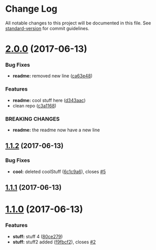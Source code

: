 # Change Log

All notable changes to this project will be documented in this file. See [standard-version](https://github.com/conventional-changelog/standard-version) for commit guidelines.

<a name="2.0.0"></a>
# [2.0.0](https://github.com/aherve/debug/compare/v1.1.2...v2.0.0) (2017-06-13)


### Bug Fixes

* **readme:** removed new line ([ca63e48](https://github.com/aherve/debug/commit/ca63e48))


### Features

* **readme:** cool stuff here ([d343aac](https://github.com/aherve/debug/commit/d343aac))
* clean repo ([c3a1168](https://github.com/aherve/debug/commit/c3a1168))


### BREAKING CHANGES

* **readme:** the readme now have a new line



<a name="1.1.2"></a>
## [1.1.2](https://github.com/aherve/debug/compare/v1.1.1...v1.1.2) (2017-06-13)


### Bug Fixes

* **cool:** deleted coolStuff ([6c1c9a6](https://github.com/aherve/debug/commit/6c1c9a6)), closes [#5](https://github.com/aherve/debug/issues/5)



<a name="1.1.1"></a>
## [1.1.1](https://github.com/aherve/debug/compare/v1.1.0...v1.1.1) (2017-06-13)



<a name="1.1.0"></a>
# [1.1.0](https://github.com/aherve/debug/compare/0.0.2...1.1.0) (2017-06-13)


### Features

* **stuff:** stuff 4 ([80ce279](https://github.com/aherve/debug/commit/80ce279))
* **stuff:** stuff2 added ([f9fbcf2](https://github.com/aherve/debug/commit/f9fbcf2)), closes [#2](https://github.com/aherve/debug/issues/2)
